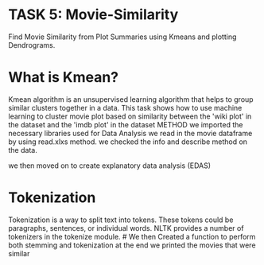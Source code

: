 # TASK 5: Movie-Similarity
Find Movie Similarity from Plot Summaries using Kmeans and plotting Dendrograms.
# What is Kmean?

Kmean algorithm is an unsupervised learning algorithm that helps to group similar clusters together in a data.
This task shows how to use machine learning to cluster movie plot based on similarity between the 'wiki plot' in the dataset and the 'imdb plot' in the dataset
METHOD
we imported the necessary libraries used for Data Analysis
we read in the movie dataframe by using read.xlxs method.
we checked the info and describe method on the data.

we then moved on to create explanatory data analysis (EDAS)
# Tokenization
Tokenization is a way to split text into tokens. These tokens could be paragraphs, sentences, or individual words. NLTK provides a number of tokenizers in the tokenize module.
	# We then Created a function to perform both stemming and tokenization
at the end we printed the movies that were similar
